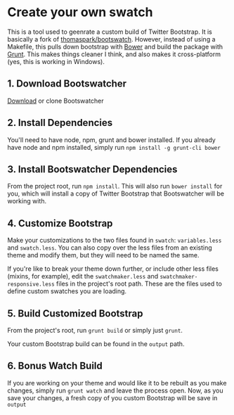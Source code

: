 # Create your own swatch

This is a tool used to geenrate a custom build of Twitter Bootstrap. It is basically a fork of [thomaspark/bootswatch](https://github.com/thomaspark/bootswatch). However, instead of using a Makefile, this pulls down bootstrap with [Bower](http://bower.io) and build the package with [Grunt](http://gruntjs.com). This makes things cleaner I think, and also makes it cross-platform (yes, this is working in Windows).

## 1. Download Bootswatcher

[Download](https://github.com/w33ble/bootswatcher/archive/master.zip) or clone Bootswatcher


## 2. Install Dependencies

You'll need to have node, npm, grunt and bower installed. If you already have node and npm installed, simply run `npm install -g grunt-cli bower`

## 3. Install Bootswatcher Dependencies

From the project root, run `npm install`. This will also run `bower install` for you, which will install a copy of Twitter Bootstrap that Bootswatcher will be working with.

## 4. Customize Bootstrap

Make your customizations to the two files found in `swatch`: `variables.less` and `swatch.less`. You can also copy over the less files from an existing theme and modify them, but they will need to be named the same.

If you're like to break your theme down further, or include other less files (mixins, for example), edit the `swatchmaker.less` and `swatchmaker-responsive.less` files in the project's root path. These are the files used to define custom swatches you are loading.

## 5. Build Customized Bootstrap

From the project's root, run `grunt build` or simply just `grunt`.

Your custom Bootstrap build can be found in the `output` path.

## 6. Bonus Watch Build

If you are working on your theme and would like it to be rebuilt as you make changes, simply run `grunt watch` and leave the process open. Now, as you save your changes, a fresh copy of you custom Bootstrap will be save in `output`